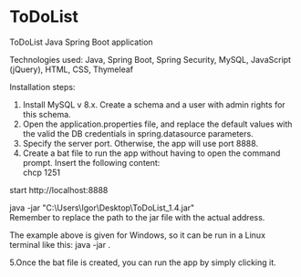 # ToDoList
ToDoList Java Spring Boot application  

Technologies used: Java, Spring Boot, Spring Security, MySQL, JavaScript (jQuery), HTML, CSS, Thymeleaf  

Installation steps:  

1. Install MySQL v 8.x. Create a schema and a user with admin rights for this schema.
2. Open the application.properties file, and replace the default values with the valid the DB credentials in spring.datasource parameters.
3. Specify the server port. Otherwise, the app will use port 8888. 
4. Create a bat file to run the app without having to open the command prompt. Insert the following content:  
  chcp 1251  
  
  start http://localhost:8888  
  
  java -jar "C:\Users\Igor\Desktop\ToDoList_1.4.jar"  
Remember to replace the path to the jar file with the actual address.  

The example above is given for Windows, so it can be run in a Linux terminal like this: java -jar <Path-to-file>.  
  
5.Once the bat file is created, you can run the app by simply clicking it. 
